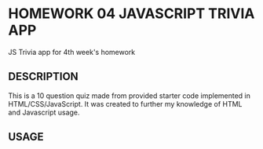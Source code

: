 # HOMEWORK 04 JAVASCRIPT TRIVIA APP
JS Trivia app for 4th week's homework

## DESCRIPTION

This is a 10 question quiz made from provided starter code implemented in HTML/CSS/JavaScript. It was created to further my knowledge of HTML and Javascript usage.


## USAGE
